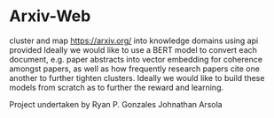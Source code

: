 # Arxiv-Web
cluster and map https://arxiv.org/ into knowledge domains using api provided 
Ideally we would like to use a BERT model to convert each document, e.g. paper abstracts into vector embedding for coherence amongst papers,
as well as how frequently research papers cite one another to further tighten clusters. 
Ideally we would like to build these models from scratch as to further the reward and learning.

Project undertaken by 
Ryan P. Gonzales
Johnathan Arsola

